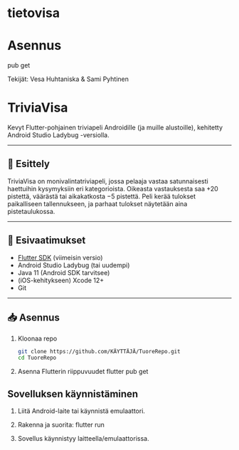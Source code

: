 # tietovisa

# Asennus

pub get

Tekijät: Vesa Huhtaniska & Sami Pyhtinen

# TriviaVisa

Kevyt Flutter-pohjainen triviapeli Androidille (ja muille alustoille), kehitetty Android Studio Ladybug -versiolla.

---

## 🚀 Esittely

TriviaVisa on monivalintatriviapeli, jossa pelaaja vastaa satunnaisesti haettuihin kysymyksiin eri kategorioista. Oikeasta vastauksesta saa +20 pistettä, väärästä tai aikakatkosta −5 pistettä. Peli kerää tulokset paikalliseen tallennukseen, ja parhaat tulokset näytetään aina pistetaulukossa.

---

## 🔧 Esivaatimukset

- [Flutter SDK](https://flutter.dev/) (viimeisin versio)
- Android Studio Ladybug (tai uudempi)
- Java 11 (Android SDK tarvitsee)
- (iOS-kehitykseen) Xcode 12+
- Git

---

## 📥 Asennus

1. Kloonaa repo
   ```bash
   git clone https://github.com/KÄYTTÄJÄ/TuoreRepo.git
   cd TuoreRepo

2. Asenna Flutterin riippuvuudet
   flutter pub get

## Sovelluksen käynnistäminen

1. Liitä Android-laite tai käynnistä emulaattori.

2. Rakenna ja suorita: flutter run

3. Sovellus käynnistyy laitteella/emulaattorissa.